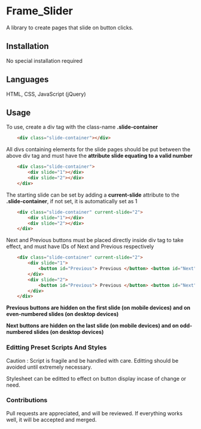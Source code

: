 # Frame_Slider

A library to create pages that slide on button clicks.

## Installation

No special installation required

## Languages

HTML, CSS, JavaScript (jQuery)

## Usage

To use, create a div tag with the class-name **.slide-container**

```html
    <div class="slide-container"></div>
```

All divs containing elements for the slide pages should be put between the above div tag and must have the **attribute slide equating to a valid number**

```html
    <div class="slide-container">
        <div slide="1"></div>
        <div slide="2"></div>
    </div>
```

The starting slide can be set by adding a **current-slide** attribute to the **.slide-container**, if not set, it is automatically set as 1

```html
    <div class="slide-container" current-slide="2">
        <div slide="1"></div>
        <div slide="2"></div>
    </div>
```

Next and Previous buttons must be placed directly inside div tag to take effect, and must have IDs of Next and Previous respectively

```html
    <div class="slide-container" current-slide="2">
        <div slide="1">
            <button id="Previous"> Previous </button> <button id="Next"> Next </button>
        </div>
        <div slide="2">
            <button id="Previous"> Previous </button> <button id="Next"> Next </button>
        </div>
    </div>
```

**Previous buttons are hidden on the first slide (on mobile devices) and on even-numbered slides (on desktop devices)**

**Next buttons are hidden on the last slide (on mobile devices) and on odd-numbered slides (on desktop devices)**

### Editting Preset Scripts And Styles

Caution : Script is fragile and be handled with care.
Editting should be avoided until extremely necessary.

Stylesheet can be editted to effect on button display incase of change or need.

### Contributions

Pull requests are appreciated, and will be reviewed. If everything works well, it will be accepted and merged.
